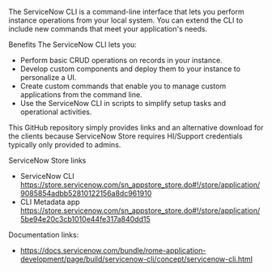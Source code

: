 The ServiceNow CLI is a command-line interface that lets you perform instance operations from your local system. You can extend the CLI to include new commands that meet your application's needs.

Benefits
The ServiceNow CLI lets you:
- Perform basic CRUD operations on records in your instance.
- Develop custom components and deploy them to your instance to personalize a UI.
- Create custom commands that enable you to manage custom applications from the command line.
- Use the ServiceNow CLI in scripts to simplify setup tasks and operational activities.

This GitHub repository simply provides links and an alternative download for the clients because ServiceNow Store requires HI/Support credentials typically only provided to admins. 

ServiceNow Store links
- ServiceNow CLI https://store.servicenow.com/sn_appstore_store.do#!/store/application/9085854adbb52810122156a8dc961910
- CLI Metadata app https://store.servicenow.com/sn_appstore_store.do#!/store/application/5be94e20c3cb1010e44fe317a840dd15

Documentation links:
- https://docs.servicenow.com/bundle/rome-application-development/page/build/servicenow-cli/concept/servicenow-cli.html

